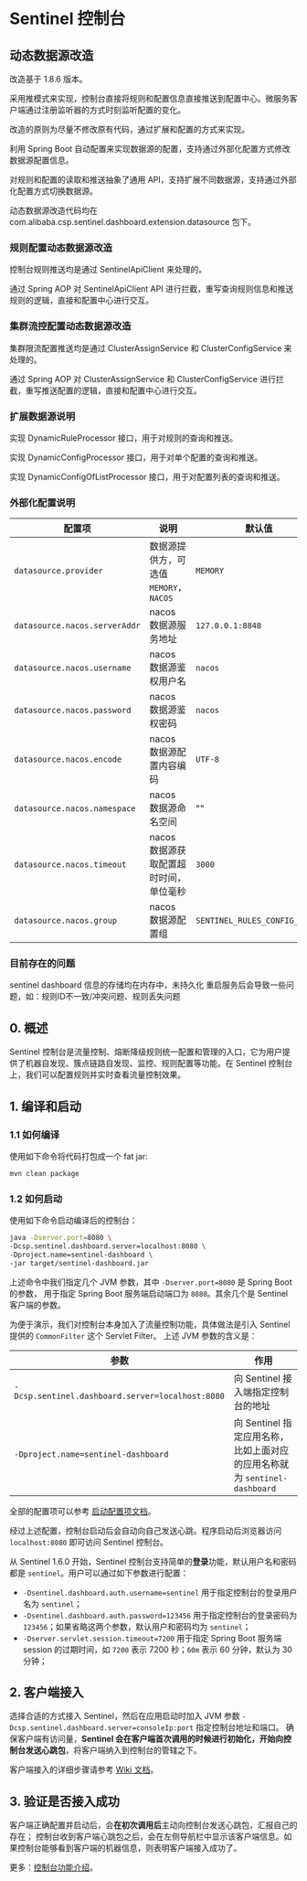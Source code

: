 # Sentinel 控制台

## 动态数据源改造

改造基于 1.8.6 版本。

采用推模式来实现，控制台直接将规则和配置信息直接推送到配置中心。微服务客户端通过注册监听器的方式时刻监听配置的变化。

改造的原则为尽量不修改原有代码，通过扩展和配置的方式来实现。

利用 Spring Boot 自动配置来实现数据源的配置，支持通过外部化配置方式修改数据源配置信息。

对规则和配置的读取和推送抽象了通用 API，支持扩展不同数据源，支持通过外部化配置方式切换数据源。

动态数据源改造代码均在 com.alibaba.csp.sentinel.dashboard.extension.datasource 包下。

### 规则配置动态数据源改造

控制台规则推送均是通过 SentinelApiClient 来处理的。

通过 Spring AOP 对 SentinelApiClient API 进行拦截，重写查询规则信息和推送规则的逻辑，直接和配置中心进行交互。

### 集群流控配置动态数据源改造

集群限流配置推送均是通过 ClusterAssignService 和 ClusterConfigService 来处理的。

通过 Spring AOP 对 ClusterAssignService 和 ClusterConfigService 进行拦截，重写推送配置的逻辑，直接和配置中心进行交互。

### 扩展数据源说明

实现 DynamicRuleProcessor 接口，用于对规则的查询和推送。

实现 DynamicConfigProcessor 接口，用于对单个配置的查询和推送。

实现 DynamicConfigOfListProcessor 接口，用于对配置列表的查询和推送。

### 外部化配置说明

| 配置项 | 说明                                   | 默认值 |
| -------- | ---------------------------------------- | -------- |
| `datasource.provider`       | 数据源提供方，可选值`MEMORY`，`NACOS`                 | `MEMORY`       |
| `datasource.nacos.serverAddr`       | nacos 数据源服务地址                   | `127.0.0.1:8848`       |
| `datasource.nacos.username`       | nacos 数据源鉴权用户名                 | `nacos`       |
| `datasource.nacos.password`       | nacos 数据源鉴权密码                   | `nacos`       |
| `datasource.nacos.encode`       | nacos 数据源配置内容编码               | `UTF-8`       |
| `datasource.nacos.namespace`       | nacos 数据源命名空间                   | ""     |
| `datasource.nacos.timeout`       | nacos 数据源获取配置超时时间，单位毫秒 | `3000`       |
| `datasource.nacos.group`       | nacos 数据源配置组                     | `SENTINEL_RULES_CONFIG_GROUP`       |


### 目前存在的问题

sentinel dashboard 信息的存储均在内存中，未持久化
重启服务后会导致一些问题，如：规则ID不一致/冲突问题、规则丢失问题

## 0. 概述

Sentinel 控制台是流量控制、熔断降级规则统一配置和管理的入口，它为用户提供了机器自发现、簇点链路自发现、监控、规则配置等功能。在 Sentinel 控制台上，我们可以配置规则并实时查看流量控制效果。

## 1. 编译和启动

### 1.1 如何编译

使用如下命令将代码打包成一个 fat jar:

```bash
mvn clean package
```

### 1.2 如何启动

使用如下命令启动编译后的控制台：

```bash
java -Dserver.port=8080 \
-Dcsp.sentinel.dashboard.server=localhost:8080 \
-Dproject.name=sentinel-dashboard \
-jar target/sentinel-dashboard.jar
```

上述命令中我们指定几个 JVM 参数，其中 `-Dserver.port=8080` 是 Spring Boot 的参数，
用于指定 Spring Boot 服务端启动端口为 `8080`。其余几个是 Sentinel 客户端的参数。

为便于演示，我们对控制台本身加入了流量控制功能，具体做法是引入 Sentinel 提供的 `CommonFilter` 这个 Servlet Filter。
上述 JVM 参数的含义是：

| 参数 | 作用 |
|--------|--------|
|`-Dcsp.sentinel.dashboard.server=localhost:8080`|向 Sentinel 接入端指定控制台的地址|
|`-Dproject.name=sentinel-dashboard`|向 Sentinel 指定应用名称，比如上面对应的应用名称就为 `sentinel-dashboard`|

全部的配置项可以参考 [启动配置项文档](https://github.com/alibaba/Sentinel/wiki/%E5%90%AF%E5%8A%A8%E9%85%8D%E7%BD%AE%E9%A1%B9)。

经过上述配置，控制台启动后会自动向自己发送心跳。程序启动后浏览器访问 `localhost:8080` 即可访问 Sentinel 控制台。

从 Sentinel 1.6.0 开始，Sentinel 控制台支持简单的**登录**功能，默认用户名和密码都是 `sentinel`。用户可以通过如下参数进行配置：

- `-Dsentinel.dashboard.auth.username=sentinel` 用于指定控制台的登录用户名为 `sentinel`；
- `-Dsentinel.dashboard.auth.password=123456` 用于指定控制台的登录密码为 `123456`；如果省略这两个参数，默认用户和密码均为 `sentinel`；
- `-Dserver.servlet.session.timeout=7200` 用于指定 Spring Boot 服务端 session 的过期时间，如 `7200` 表示 7200 秒；`60m` 表示 60 分钟，默认为 30 分钟；

## 2. 客户端接入

选择合适的方式接入 Sentinel，然后在应用启动时加入 JVM 参数 `-Dcsp.sentinel.dashboard.server=consoleIp:port` 指定控制台地址和端口。
确保客户端有访问量，**Sentinel 会在客户端首次调用的时候进行初始化，开始向控制台发送心跳包**，将客户端纳入到控制台的管辖之下。

客户端接入的详细步骤请参考 [Wiki 文档](https://github.com/alibaba/Sentinel/wiki/%E6%8E%A7%E5%88%B6%E5%8F%B0#3-%E5%AE%A2%E6%88%B7%E7%AB%AF%E6%8E%A5%E5%85%A5%E6%8E%A7%E5%88%B6%E5%8F%B0)。

## 3. 验证是否接入成功

客户端正确配置并启动后，会**在初次调用后**主动向控制台发送心跳包，汇报自己的存在；
控制台收到客户端心跳包之后，会在左侧导航栏中显示该客户端信息。如果控制台能够看到客户端的机器信息，则表明客户端接入成功了。

更多：[控制台功能介绍](./Sentinel_Dashboard_Feature.md)。